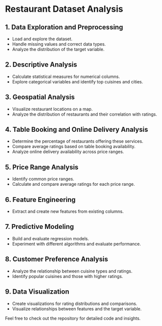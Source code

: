 # Restaurant Dataset Analysis

## 1. Data Exploration and Preprocessing
* Load and explore the dataset.
* Handle missing values and correct data types.
* Analyze the distribution of the target variable.

## 2. Descriptive Analysis
* Calculate statistical measures for numerical columns.
* Explore categorical variables and identify top cuisines and cities.

## 3. Geospatial Analysis
* Visualize restaurant locations on a map.
* Analyze the distribution of restaurants and their correlation with ratings.
 
## 4. Table Booking and Online Delivery Analysis
* Determine the percentage of restaurants offering these services.
* Compare average ratings based on table booking availability.
* Analyze online delivery availability across price ranges.

## 5. Price Range Analysis
* Identify common price ranges.
* Calculate and compare average ratings for each price range.

## 6. Feature Engineering
* Extract and create new features from existing columns.

## 7. Predictive Modeling
* Build and evaluate regression models.
* Experiment with different algorithms and evaluate performance.

## 8. Customer Preference Analysis
* Analyze the relationship between cuisine types and ratings.
* Identify popular cuisines and those with higher ratings.

## 9. Data Visualization
* Create visualizations for rating distributions and comparisons.
* Visualize relationships between features and the target variable.


Feel free to check out the repository for detailed code and insights.
